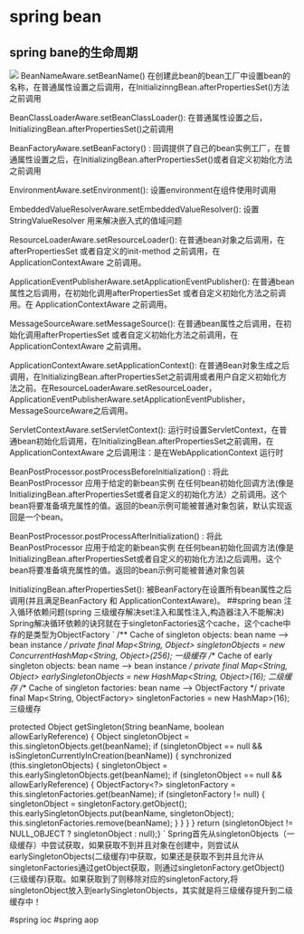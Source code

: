 # spring bean
## spring bane的生命周期
![](https://www.javazhiyin.com/wp-content/uploads/2019/05/java10-1558500659.jpg)
BeanNameAware.setBeanName() 在创建此bean的bean工厂中设置bean的名称，在普通属性设置之后调用，在InitializinngBean.afterPropertiesSet()方法之前调用

BeanClassLoaderAware.setBeanClassLoader(): 在普通属性设置之后，InitializingBean.afterPropertiesSet()之前调用

BeanFactoryAware.setBeanFactory() : 回调提供了自己的bean实例工厂，在普通属性设置之后，在InitializingBean.afterPropertiesSet()或者自定义初始化方法之前调用

EnvironmentAware.setEnvironment(): 设置environment在组件使用时调用

EmbeddedValueResolverAware.setEmbeddedValueResolver(): 设置StringValueResolver 用来解决嵌入式的值域问题

ResourceLoaderAware.setResourceLoader(): 在普通bean对象之后调用，在afterPropertiesSet 或者自定义的init-method 之前调用，在 ApplicationContextAware 之前调用。

ApplicationEventPublisherAware.setApplicationEventPublisher(): 在普通bean属性之后调用，在初始化调用afterPropertiesSet 或者自定义初始化方法之前调用。在 ApplicationContextAware 之前调用。

MessageSourceAware.setMessageSource(): 在普通bean属性之后调用，在初始化调用afterPropertiesSet 或者自定义初始化方法之前调用，在 ApplicationContextAware 之前调用。

ApplicationContextAware.setApplicationContext(): 在普通Bean对象生成之后调用，在InitializingBean.afterPropertiesSet之前调用或者用户自定义初始化方法之前。在ResourceLoaderAware.setResourceLoader，ApplicationEventPublisherAware.setApplicationEventPublisher，MessageSourceAware之后调用。

ServletContextAware.setServletContext(): 运行时设置ServletContext，在普通bean初始化后调用，在InitializingBean.afterPropertiesSet之前调用，在 ApplicationContextAware 之后调用注：是在WebApplicationContext 运行时

BeanPostProcessor.postProcessBeforeInitialization() : 将此BeanPostProcessor 应用于给定的新bean实例 在任何bean初始化回调方法(像是InitializingBean.afterPropertiesSet或者自定义的初始化方法）之前调用。这个bean将要准备填充属性的值。返回的bean示例可能被普通对象包装，默认实现返回是一个bean。

BeanPostProcessor.postProcessAfterInitialization() : 将此BeanPostProcessor 应用于给定的新bean实例 在任何bean初始化回调方法(像是InitializingBean.afterPropertiesSet或者自定义的初始化方法)之后调用。这个bean将要准备填充属性的值。返回的bean示例可能被普通对象包装

InitializingBean.afterPropertiesSet(): 被BeanFactory在设置所有bean属性之后调用(并且满足BeanFactory 和 ApplicationContextAware)。
##spring bean 注入循环依赖问题(spring 三级缓存解决set注入和属性注入,构造器注入不能解决)
Spring解决循环依赖的诀窍就在于singletonFactories这个cache，这个cache中存的是类型为ObjectFactory
`
/** Cache of singleton objects: bean name --> bean instance */
private final Map<String, Object> singletonObjects = new ConcurrentHashMap<String, Object>(256);  一级缓存
/** Cache of early singleton objects: bean name --> bean instance */
private final Map<String, Object> earlySingletonObjects = new HashMap<String, Object>(16); 二级缓存
/** Cache of singleton factories: bean name --> ObjectFactory */
private final Map<String, ObjectFactory<?>> singletonFactories = new HashMap<String, ObjectFactory<?>>(16);三级缓存

protected Object getSingleton(String beanName, boolean allowEarlyReference) {
   Object singletonObject = this.singletonObjects.get(beanName);
   if (singletonObject == null && isSingletonCurrentlyInCreation(beanName)) {
      synchronized (this.singletonObjects) {
         singletonObject = this.earlySingletonObjects.get(beanName);
         if (singletonObject == null && allowEarlyReference) {
            ObjectFactory<?> singletonFactory = this.singletonFactories.get(beanName);
            if (singletonFactory != null) {
               singletonObject = singletonFactory.getObject();
               this.earlySingletonObjects.put(beanName, singletonObject);
               this.singletonFactories.remove(beanName);
            }
         }
      }
   }
   return (singletonObject != NULL_OBJECT ? singletonObject : null);}
`
Spring首先从singletonObjects（一级缓存）中尝试获取，如果获取不到并且对象在创建中，则尝试从earlySingletonObjects(二级缓存)中获取，如果还是获取不到并且允许从singletonFactories通过getObject获取，则通过singletonFactory.getObject()(三级缓存)获取。如果获取到了则移除对应的singletonFactory,将singletonObject放入到earlySingletonObjects，其实就是将三级缓存提升到二级缓存中！

#spring ioc
#spring aop
